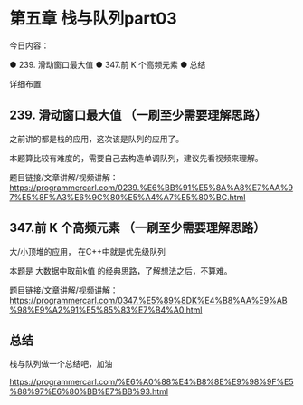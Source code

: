 # 第五章 栈与队列part03
 今日内容： 

● 239. 滑动窗口最大值
● 347.前 K 个高频元素
● 总结
 
 详细布置 


##  239. 滑动窗口最大值 （一刷至少需要理解思路）

之前讲的都是栈的应用，这次该是队列的应用了。

本题算比较有难度的，需要自己去构造单调队列，建议先看视频来理解。 

题目链接/文章讲解/视频讲解：https://programmercarl.com/0239.%E6%BB%91%E5%8A%A8%E7%AA%97%E5%8F%A3%E6%9C%80%E5%A4%A7%E5%80%BC.html 


##  347.前 K 个高频元素  （一刷至少需要理解思路）

大/小顶堆的应用， 在C++中就是优先级队列 

本题是 大数据中取前k值 的经典思路，了解想法之后，不算难。

题目链接/文章讲解/视频讲解：https://programmercarl.com/0347.%E5%89%8DK%E4%B8%AA%E9%AB%98%E9%A2%91%E5%85%83%E7%B4%A0.html  


##  总结 

栈与队列做一个总结吧，加油

https://programmercarl.com/%E6%A0%88%E4%B8%8E%E9%98%9F%E5%88%97%E6%80%BB%E7%BB%93.html  
